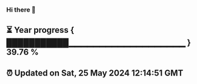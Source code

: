 ### Hi there 👋
⏳ Year progress { ███████████▁▁▁▁▁▁▁▁▁▁▁▁▁▁▁▁▁▁▁ } 39.76 %
---
⏰ Updated on Sat, 25 May 2024 12:14:51 GMT
---
